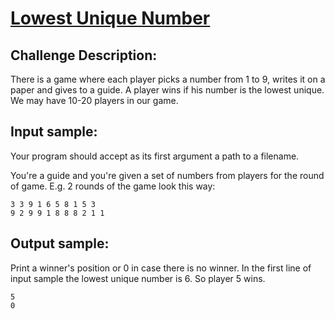 # [Lowest Unique Number]

## Challenge Description:

There is a game where each player picks a number from 1 to 9, writes it on a paper and gives to a guide. A player wins if his number is the lowest unique. We may have 10-20 players in our game.

## Input sample:

Your program should accept as its first argument a path to a filename.

You're a guide and you're given a set of numbers from players for the round of game. E.g. 2 rounds of the game look this way:

```
3 3 9 1 6 5 8 1 5 3
9 2 9 9 1 8 8 8 2 1 1
```

## Output sample:

Print a winner's position or 0 in case there is no winner. In the first line of input sample the lowest unique number is 6. So player 5 wins.

```
5
0
```

[Lowest Unique Number]:https://www.codeeval.com/open_challenges/103/
